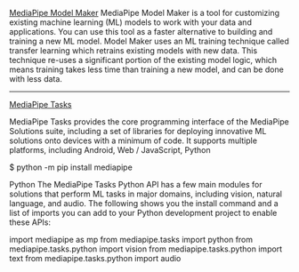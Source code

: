 [MediaPipe Model Maker](https://ai.google.dev/edge/mediapipe/solutions/model_maker)
MediaPipe Model Maker is a tool for customizing existing machine learning (ML) models to work with your data and applications. You can use this tool as a faster alternative to building and training a new ML model. Model Maker uses an ML training technique called transfer learning which retrains existing models with new data. This technique re-uses a significant portion of the existing model logic, which means training takes less time than training a new model, and can be done with less data.

----------------------------------------------------

[MediaPipe Tasks](https://ai.google.dev/edge/mediapipe/solutions/tasks)

MediaPipe Tasks provides the core programming interface of the MediaPipe Solutions suite, including a set of libraries for deploying innovative ML solutions onto devices with a minimum of code. It supports multiple platforms, including Android, Web / JavaScript, Python

$ python -m pip install mediapipe

Python
The MediaPipe Tasks Python API has a few main modules for solutions that perform ML tasks in major domains, including vision, natural language, and audio. The following shows you the install command and a list of imports you can add to your Python development project to enable these APIs:

import mediapipe as mp
from mediapipe.tasks import python
from mediapipe.tasks.python import vision
from mediapipe.tasks.python import text
from mediapipe.tasks.python import audio
